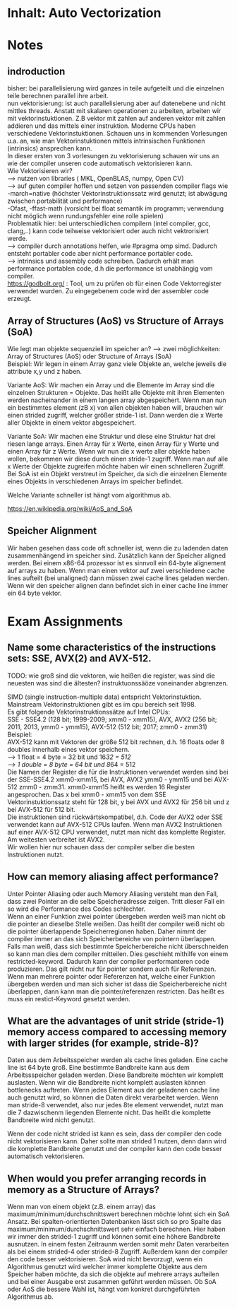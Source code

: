 # Inhalt: Auto Vectorization  

# Notes  

## indroduction  

bisher: bei parallelisierung wird ganzes in teile aufgeteilt und die einzelnen teile berechnen parallel ihre arbeit.    
nun vektorisierung: ist auch parallelisierung aber auf datenebene und nicht mittles threads. Anstatt mit skalaren operationen zu arbeiten, arbeiten wir mit vektorinstuktionen. Z.B vektor mit zahlen auf anderen vektor mit zahlen addieren und das mittels einer instruktion. Moderne CPUs haben verschiedene Vektorinstuktionen. Schauen uns in kommenden Vorlesungen u.a. an, wie man Vektorinstuktionen mittels intrinsischen Funktionen (intrinsics) ansprechen kann.  
In dieser ersten von 3 vorlesungen zu vektorisierung schauen wir uns an wie der compiler unseren code automatisch vektorisieren kann.  
Wie Vektorisieren wir?  
    --> nutzen von libraries ( MKL, OpenBLAS, numpy, Open CV)   
    --> auf guten compiler hoffen und setzen von passenden compiler flags wie  
        -march=native (höchster Vektorinstruktionssatz wird genutzt; ist abwägung zwischen portabilität und performance)    
        -Ofast, -ffast-math (vorsicht bei float semantik im programm; verwendung nicht möglich wenn rundungsfehler eine rolle spielen)  
        Problematik hier: bei unterschiedlichen compilern (intel compiler, gcc, clang,..) kann code teilweise vektorisiert oder auch nicht vektrorisiert werde.   
    --> compiler durch annotations helfen, wie #pragma omp simd. Dadurch entsteht portabler code aber nicht performance portabler code.    
    --> intrinsics und assembly code schreiben. Dadurch erhält man performance portablen code, d.h die performance ist unabhängig vom compiler.   
https://godbolt.org/ : Tool, um zu prüfen ob für einen Code Vektorregister verwendet wurden. Zu eingegebenem code wird der assembler code erzeugt.  

## Array of Structures (AoS) vs Structure of Arrays (SoA)  

Wie legt man objekte sequenziell im speicher an? --> zwei möglichkeiten: Array of Structures (AoS) oder Structure of Arrays (SoA)  
Beispiel: Wir legen in einem Array ganz viele Objekte an, welche jeweils die attribute x,y und z haben.  

Variante AoS: Wir machen ein Array und die Elemente im Array sind die einzelnen Strukturen = Objekte. Das heißt alle Objekte mit ihren Elementen werden nacheinander in einem langen array abgespeichert. Wenn man nun ein bestimmtes element (zB x) von allen objekten haben will, brauchen wir einen strided zugriff, welcher größer stride-1 ist. Dann werden die x Werte aller Objekte in einem vektor abgespeichert.  

Variante SoA: Wir machen eine Struktur und diese eine Struktur hat drei riesen lange arrays. Einen Array für x Werte, einen Array für y Werte und einen Array für z Werte. Wenn wir nun die x werte aller objekte haben wollen, bekommen wir diese durch einen stride-1 zugriff. Wenn man auf alle x Werte der Objekte zugreifen möchte haben wir einen schnelleren Zugriff. Bei SoA ist ein Objekt verstreut im Speicher, da sich die einzelnen Elemente eines Objekts in verschiedenen Arrays im speicher befindet.  

Welche Variante schneller ist hängt vom algorithmus ab.  

https://en.wikipedia.org/wiki/AoS_and_SoA  


## Speicher Alignment  

Wir haben gesehen dass code oft schneller ist, wenn die zu ladenden daten zusammenhängend im speicher sind. Zusätzlich kann der Speicher aligned werden. Bei einem x86-64 prozessor ist es sinnvoll ein 64-byte alignement auf arrays zu haben. Wenn man einen vektor auf zwei verschiedene cache lines aufteilt (bei unaligned) dann müssen zwei cache lines geladen werden. Wenn wir den speicher alignen dann befindet sich in einer cache line immer ein 64 byte vektor.  




# Exam Assignments  

## Name some characteristics of the instructions sets: SSE, AVX(2) and AVX-512.  

TODO: wie groß sind die vektoren, wie heißen die register, was sind die neuesten was sind die ältesten? instruktuonssäöze voneinander abgrenzen.  

SIMD (single instruction-multiple data) entspricht Vektorinstuktion. Mainstream Vektorinstruktionen gibt es im cpu bereich seit 1998.  
Es gibt folgende Vektorinstruktionssätze auf Intel CPUs:  
SSE - SSE4.2 (128 bit; 1999-2009; xmm0 - xmm15), AVX, AVX2 (256 bit; 2011, 2013, ymm0 - ymm15), AVX-512 (512 bit; 2017; zmm0 - zmm31)   
Beispiel:  
AVX-512 kann mit Vektoren der größe 512 bit rechnen, d.h. 16 floats oder 8 doubles innerhalb eines vektor speichern.  
    --> 1 float = 4 byte = 32 bit und 16*32 = 512  
    --> 1 double = 8 byte = 64 bit und 8*64 = 512  
Die Namen der Register die für die Instruktionen verwendet werden sind bei der SSE-SSE4.2 xmm0-xmm15, bei AVX, AVX2 ymm0 - ymm15 und bei AVX-512 zmm0 - zmm31. xmm0-xmm15 heißt es werden 16 Register angesprochen. Das x bei xmm0 - xmm15 von dem SSE Vektorinstuktionssatz steht für 128 bit, y bei AVX und AVX2 für 256 bit und z bei AVX-512 für 512 bit.  
Die instruktionen sind rückwärtskompatibel, d.h. Code der AVX2 oder SSE verwendet kann auf AVX-512 CPUs laufen. Wenn man AVX2 Instruktionen auf einer AVX-512 CPU verwendet, nutzt man nicht das komplette Register. Am weitesten verbreitet ist AVX2.  
Wir wollen hier nur schauen dass der compiler selber die besten Instruktionen nutzt.  


## How can memory aliasing affect performance?  

Unter Pointer Aliasing oder auch Memory Aliasing versteht man den Fall, dass zwei Pointer an die selbe Speicheradresse zeigen. Tritt dieser Fall ein so wird die Performance des Codes schlechter.  
Wenn an einer Funktion zwei pointer übergeben werden weiß man nicht ob die pointer an dieselbe Stelle weißen. Das heißt der compiler weiß nicht ob die pointer überlappende Speicherregionen haben. Daher nimmt der compiler immer an das sich Speicherbereiche von pointern überlappen. Falls man weiß, dass sich bestimmte Speicherbereiche nicht überschneiden so kann man dies dem compiler mitteilen. Dies geschieht mithilfe von einem restricted-keyword. Dadurch kann der compiler performanteren code produzieren. Das gilt nicht nur für pointer sondern auch für Referenzen.  
Wenn man mehrere pointer oder Referenzen hat, welche einer Funktion übergeben werden und man sich sicher ist dass die Speicherbereiche nicht überlappen, dann kann man die pointer/referenzen restricten. Das heißt es muss ein restict-Keyword gesetzt werden.  


## What are the advantages of unit stride (stride-1) memory access compared to accessing memory with larger strides (for example, stride-8)?  

Daten aus dem Arbeitsspeicher werden als cache lines geladen. Eine cache line ist 64 byte groß. Eine bestimmte Bandbreite kann aus dem Arbeitssspeicher geladen werden. Diese Bandbreite möchten wir komplett auslasten. Wenn wir die Bandbreite nicht komplett auslasten können bottlenecks auftreten. Wenn jedes Element aus der geladenen cache line auch genutzt wird, so können die Daten direkt verarbeitet werden. Wenn man stride-8 verwendet, also nur jedes 8te element verwendet, nutzt man die 7 dazwischenm liegenden Elemente nicht. Das heißt die komplette Bandbreite wird nicht genutzt.  

Wenn der code nicht strided ist kann es sein, dass der compiler den code nicht vektorisieren kann. Daher sollte man strided 1 nutzen, denn dann wird die komplette Bandbreite genutzt und der compiler kann den code besser automatisch vektorisieren.  


## When would you prefer arranging records in memory as a Structure of Arrays?  

Wenn man von einem objekt (z.B. einem array) das maximum/minimum/durchschnittswert berechnen möchte lohnt sich ein SoA Ansatz. Bei spalten-orientierten Datenbanken lässt sich so pro Spalte das maximum/minimum/durchschnittswert sehr einfach berechnen. Hier haben wir immer den strided-1 zugriff und können somit eine höhere Bandbreite ausnutzen. In einem festen Zeitraunm werden somit mehr Daten verarbeiten als bei einem strided-4 oder strided-8 Zugriff. Außerdem kann der compiler den code besser vektorisieren. SoA wird nicht bevorzugt, wenn ein Algorithmus genutzt wird welcher immer komplette Objekte aus dem Speicher haben möchte, da sich die objekte auf mehrere arrays aufteilen und bei einer Ausgabe erst zusammen geführt werden müssen. Ob SoA oder AoS die bessere Wahl ist, hängt vom konkret durchgeführten Algorithmus ab.  






